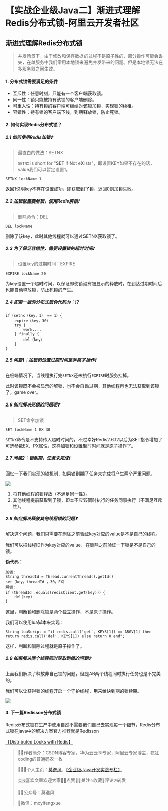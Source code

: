 # 【实战企业级Java二】渐进式理解Redis分布式锁-阿里云开发者社区
渐进式理解Redis分布式锁
--------------

> 并发场景下，由于修改和保存数据的过程不是原子性的，部分操作可能会丢失，在单服务中我们常用本地锁来避免并发带来的问题。但是本地锁无法在多服务器之间生效。

#### 1\. 分布式锁需要满足的条件

*   互斥性：任意时刻，只能有一个客户端获取锁。
*   同一性：锁只能被持有该锁的客户端删除。
*   可重入性：持有锁的客户端可继续对该锁加锁，实现锁的续租。
*   容错性：持有锁的客户端下线，到期释放锁，防止死锁。

#### 2\. 如何实现Redis分布式锁？

##### 2.1 如何使用Redis加锁❓

> 最直白的做法：SETNX
> 
> `SETNX` is short for "**SET** if **N**ot e**X**ists"，即设置KEY如果不存在的话，value我们可以暂定设置1。

```null
SETNX lockName 1
```

返回1说明key不存在设置成功，即获取到了锁，返回0则加锁失败。

##### 2.2 加锁就需要解锁，使用Redis解锁❗️

> 删除命令：DEL

```null
DEL lockName
```

删除了该key，此时其他线程就可以通过SETNX获取锁了。

##### 2.3 为了保证容错性，需要设置锁的超时时间❗️

> 设置key的过期时间：EXPIRE

```null
EXPIRE lockName 20
```

为key设置一个超时时间，以保证即使锁没有被显示的释放时，在到达过期时间后也能自动释放锁，防止死锁的产生。

##### 2.4 即第一版的分布式锁伪代码为：⁉️

```null
if（setnx（key，1） == 1）{
    expire（key，30）
    try {
        work....
    } finally {
        del（key）
    }
}
```

##### 2.5 问题1：加锁和设置过期时间是非原子操作❗️

在极端情况下，当线程执行完`SETNX`还未执行`EXPIRE`时服务挂掉。

此时该锁既不会被显示的解锁，也不会自动过期，其他线程再也无法获取到该锁了，game over。

##### 2.6 如何解决死锁的问题呢❓

> SET命令加锁

```null
SET lockName 1 EX 30
```

`SETNX`命令是不支持传入超时时间的，不过幸好Redis2.6.12以后为SET指令增加了可选参数EX、PX属性，这样加锁和设置超时时间就是原子操作了。

##### 2.7 问题2：锁到期，任务未完成❗️

回忆一下我们实现的锁机制，如果锁到期了任务未完成将产生两个严重问题。

![](https://github.com/D0n9/paper_archive/blob/main/paper/picture/2023/3/e6fb81a0-7baf-47fe-b3f8-73e39d752d8f.png?raw=true)

1.  将其他线程的锁释放（不满足同一性）。
2.  其他线程提前获取到了锁，即本不应该同时执行的任务同事执行（不满足互斥性）。

##### 2.8 如何解决释放其他线程锁的问题❓

解决这个问题，我们只需要在删除之前验证key对应的value是不是自己的线程。

我们可以把线程ID作为key对应的value，在删除之前验证一下锁是不是自己的锁。

**伪代码：** 

```null
加锁：
String threadId = Thread.currentThread().getId()
set（key，threadId ，30，EX）
解锁：
if（threadId .equals(redisClient.get(key))）{
    del(key)
}
```

这里，判断锁和删除锁是两个独立操作，不是原子操作。

我们可以使用lua脚本来实现：

```null
String luaScript = "if redis.call('get', KEYS[1]) == ARGV[1] then return redis.call('del', KEYS[1]) else return 0 end";
```

这样，判断和删除过程就是原子操作了。

##### 2.9 如果解决两个线程同时获取到锁的问题❓

上面我们解决了释放非自己锁的问题，但是AB两个线程同时执行任务也是不完美的。

我们可以让获得锁的线程开启一个守护线程，用来给快到期的锁续期。

![](https://github.com/D0n9/paper_archive/blob/main/paper/picture/2023/3/1251346b-a88a-4ac8-893f-76d9bc68f52a.png?raw=true)

#### 3\. 下一篇Redisson分布式锁

Redis分布式锁在生产中使用自然不需要我们自己去实现每一个细节，Redis分布式锁在java中的解决方案官方推荐就是Redisson

[【Distributed Locks with Redis】](https://redis.io/docs/reference/patterns/distributed-locks/)

> 🏄🏻作者简介：CSDN博客专家，华为云云享专家，阿里云专家博主，疯狂coding的普通码农一枚
> 
> 🚴🏻‍♂️个人主页：[莫逸风](https://moyifeng.blog.csdn.net/)、[【企业级Java开发实战专栏】](http://t.csdn.cn/pNe3z)  
> 
> 🇨🇳喜欢文章欢迎大家👍🏻点赞🙏🏻关注⭐️收藏📄评论↗️转发
> 
> 🏋️‍♂️公众号：莫逸风
> 
> 📱微信：moyifengxue
